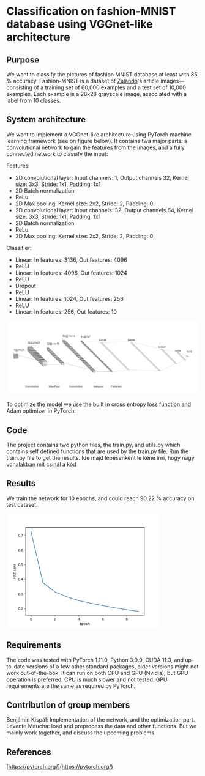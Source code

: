 # Classification on fashion-MNIST database using VGGnet-like architecture

## Purpose
We want to classify the pictures of fashion MNIST database at least with 85 % accuracy. Fashion-MNIST is a dataset of [Zalando](https://jobs.zalando.com/en/tech/?gh_src=22377bdd1us)'s article images—consisting of a training set of 60,000 examples and a test set of 10,000 examples. Each example is a 28x28 grayscale image, associated with a label from 10 classes.

## System architecture
We want to implement a VGGnet-like architecture using PyTorch machine learning framework (see on figure below). It contains twa major parts: a convolutional network to gain the features from the images, and a fully connected network to classify the input:

Features:
- 2D convolutional layer: Input channels: 1, Output channels 32, Kernel size: 3x3, Stride: 1x1, Padding: 1x1
- 2D Batch normalization
- ReLu
- 2D Max pooling: Kernel size: 2x2, Stride: 2, Padding: 0
- 2D convolutional layer: Input channels: 32, Output channels 64, Kernel size: 3x3, Stride: 1x1, Padding: 1x1
- 2D Batch normalization
- ReLu
- 2D Max pooling: Kernel size: 2x2, Stride: 2, Padding: 0

Classifier:
- Linear: In features: 3136, Out features: 4096
- ReLU
- Linear: In features: 4096, Out features: 1024
- ReLU
- Dropout
- ReLU
- Linear: In features: 1024, Out features: 256
- ReLU
- Linear: In features: 256, Out features: 10


![model](model.png)

To optimize the model we use the built in cross entropy loss function and Adam optimizer in PyTorch.

## Code
The project contains two python files, the train.py, and utils.py which contains self defined functions that are used by the train.py file.  Run the train.py file to get the results.
Ide majd lépésenként le kéne írni, hogy nagy vonalakban mit csinál a kód

## Results
We train the network for 10 epochs, and could reach 90.22 % accuracy on test dataset.

<img src="fashion-MNIST/loss.png" width="400"/>

## Requirements
The code was tested with PyTorch 1.11.0, Python 3.9.9, CUDA 11.3, and up-to-date versions of a few other standard packages, older versions might not work out-of-the-box. It can run on both CPU and GPU (Nvidia), but GPU operation is preferred, CPU is much slower and not tested. GPU requirements are the same as required by PyTorch.

## Contribution of group members
Benjámin Kispál: Implementation of the network, and the optimization part. Levente Maucha: load and preprocess the data and other functions. But we mainly work together, and discuss the upcoming problems.

## References
[https://pytorch.org/](https://pytorch.org/)
